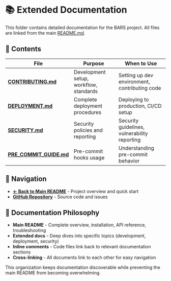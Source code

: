 # 📚 Extended Documentation

This folder contains detailed documentation for the BARS project. All files are linked from the main [README.md](../README.md).

## 📁 Contents

| File | Purpose | When to Use |
|------|---------|-------------|
| **[CONTRIBUTING.md](CONTRIBUTING.md)** | Development setup, workflow, standards | Setting up dev environment, contributing code |
| **[DEPLOYMENT.md](DEPLOYMENT.md)** | Complete deployment procedures | Deploying to production, CI/CD setup |
| **[SECURITY.md](SECURITY.md)** | Security policies and reporting | Security guidelines, vulnerability reporting |
| **[PRE_COMMIT_GUIDE.md](PRE_COMMIT_GUIDE.md)** | Pre-commit hooks usage | Understanding pre-commit behavior |

## 🔗 Navigation

- **[← Back to Main README](../README.md)** - Project overview and quick start
- **[GitHub Repository](https://github.com/barswebadmin/BigAppleRecSports)** - Source code and issues

## 📖 Documentation Philosophy

- **Main README** - Complete overview, installation, API reference, troubleshooting
- **Extended docs** - Deep dives into specific topics (development, deployment, security)
- **Inline comments** - Code files link back to relevant documentation sections
- **Cross-linking** - All documents link to each other for easy navigation

This organization keeps documentation discoverable while preventing the main README from becoming overwhelming.
